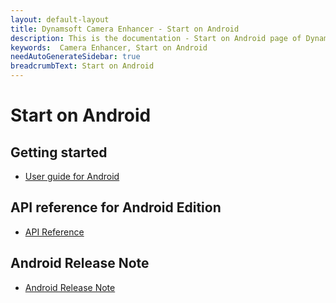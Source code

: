 ```yaml
---
layout: default-layout
title: Dynamsoft Camera Enhancer - Start on Android
description: This is the documentation - Start on Android page of Dynamsoft Camera Enhancer.
keywords:  Camera Enhancer, Start on Android
needAutoGenerateSidebar: true
breadcrumbText: Start on Android
---
```


# Start on Android

## Getting started

- [User guide for Android]({{site.android-guide}}guide.html)

## API reference for Android Edition

- [API Reference](api-reference.md)

## Android Release Note

- [Android Release Note]({{site.android-release-note}}release-note.html)
